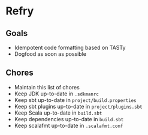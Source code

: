 # Refry

## Goals

- Idempotent code formatting based on TASTy
- Dogfood as soon as possible

## Chores

- Maintain this list of chores
- Keep JDK up-to-date in `.sdkmanrc`
- Keep sbt up-to-date in `project/build.properties`
- Keep sbt plugins up-to-date in `project/plugins.sbt`
- Keep Scala up-to-date in `build.sbt`
- Keep dependencies up-to-date in `build.sbt`
- Keep scalafmt up-to-date in `.scalafmt.conf`
